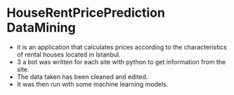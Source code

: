 # HouseRentPricePrediction DataMining
- it is an application that calculates prices according to the characteristics of rental houses located in Istanbul.
- 3 a bot was written for each site with python to get information from the site.
- The data taken has been cleaned and edited.
- It was then run with some machine learning models.

